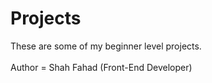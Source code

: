 # Projects

These are some of my beginner level projects.\
<br>
Author = Shah Fahad (Front-End Developer)
